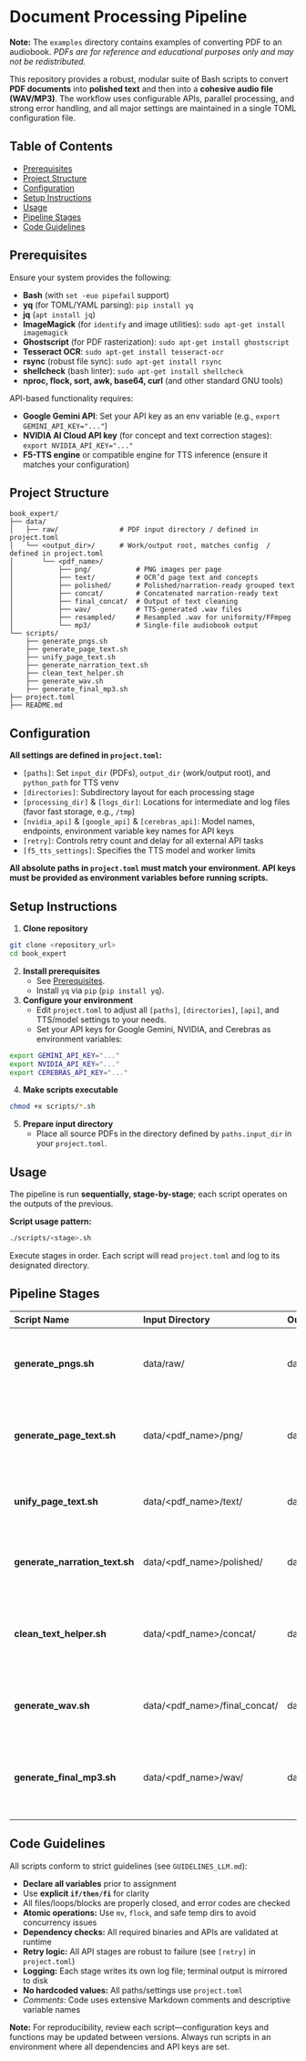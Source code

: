 # Document Processing Pipeline

**Note:** The `examples` directory contains examples of converting PDF to an audiobook. *PDFs are for reference and educational purposes only and may not be redistributed.*

This repository provides a robust, modular suite of Bash scripts to convert **PDF documents** into **polished text** and then into a **cohesive audio file (WAV/MP3)**. The workflow uses configurable APIs, parallel processing, and strong error handling, and all major settings are maintained in a single TOML configuration file.

## Table of Contents

- [Prerequisites](#prerequisites)
- [Project Structure](#project-structure)
- [Configuration](#configuration)
- [Setup Instructions](#setup-instructions)
- [Usage](#usage)
- [Pipeline Stages](#pipeline-stages)
- [Code Guidelines](#code-guidelines)


## Prerequisites

Ensure your system provides the following:

- **Bash** (with `set -euo pipefail` support)
- **yq** (for TOML/YAML parsing): `pip install yq`
- **jq** (`apt install jq`)
- **ImageMagick** (for `identify` and image utilities): `sudo apt-get install imagemagick`
- **Ghostscript** (for PDF rasterization): `sudo apt-get install ghostscript`
- **Tesseract OCR**: `sudo apt-get install tesseract-ocr`
- **rsync** (robust file sync): `sudo apt-get install rsync`
- **shellcheck** (bash linter): `sudo apt-get install shellcheck`
- **nproc, flock, sort, awk, base64, curl** (and other standard GNU tools)

API-based functionality requires:

- **Google Gemini API**: Set your API key as an env variable (e.g., `export GEMINI_API_KEY="..."`)
- **NVIDIA AI Cloud API key** (for concept and text correction stages): `export NVIDIA_API_KEY="..."`
- **F5-TTS engine** or compatible engine for TTS inference (ensure it matches your configuration)


## Project Structure

```
book_expert/
├── data/
│   ├── raw/               # PDF input directory / defined in project.toml
│   └── <output_dir>/      # Work/output root, matches config  / defined in project.toml
│       └── <pdf_name>/
│           ├── png/           # PNG images per page
│           ├── text/          # OCR’d page text and concepts
│           ├── polished/      # Polished/narration-ready grouped text
│           ├── concat/        # Concatenated narration-ready text
│           ├── final_concat/  # Output of text cleaning
│           ├── wav/           # TTS-generated .wav files
│           ├── resampled/     # Resampled .wav for uniformity/FFmpeg
│           └── mp3/           # Single-file audiobook output
└── scripts/
    ├── generate_pngs.sh
    ├── generate_page_text.sh
    ├── unify_page_text.sh
    ├── generate_narration_text.sh
    ├── clean_text_helper.sh
    ├── generate_wav.sh
    ├── generate_final_mp3.sh
├── project.toml
├── README.md
```


## Configuration

**All settings are defined in `project.toml`:**

- `[paths]`: Set `input_dir` (PDFs), `output_dir` (work/output root), and `python_path` for TTS venv
- `[directories]`: Subdirectory layout for each processing stage
- `[processing_dir]` \& `[logs_dir]`: Locations for intermediate and log files (favor fast storage, e.g., `/tmp`)
- `[nvidia_api]` \& `[google_api]` \& `[cerebras_api]`: Model names, endpoints, environment variable key names for API keys
- `[retry]`: Controls retry count and delay for all external API tasks
- `[f5_tts_settings]`: Specifies the TTS model and worker limits

**All absolute paths in `project.toml` must match your environment. API keys must be provided as environment variables before running scripts.**

## Setup Instructions

1. **Clone repository**
```bash
git clone <repository_url>
cd book_expert
```

2. **Install prerequisites**
    - See [Prerequisites](#prerequisites).
    - Install `yq` via `pip` (`pip install yq`).
3. **Configure your environment**
    - Edit `project.toml` to adjust all `[paths]`, `[directories]`, `[api]`, and TTS/model settings to your needs.
    - Set your API keys for Google Gemini, NVIDIA, and Cerebras as environment variables:
```bash
export GEMINI_API_KEY="..."
export NVIDIA_API_KEY="..."
export CEREBRAS_API_KEY="..."
```

4. **Make scripts executable**
```bash
chmod +x scripts/*.sh
```

5. **Prepare input directory**
    - Place all source PDFs in the directory defined by `paths.input_dir` in your `project.toml`.

## Usage

The pipeline is run **sequentially, stage-by-stage**; each script operates on the outputs of the previous.

**Script usage pattern:**

```bash
./scripts/<stage>.sh
```

Execute stages in order. Each script will read `project.toml` and log to its designated directory.

## Pipeline Stages

| Script Name | Input Directory | Output Directory | Function |
| :-- | :-- | :-- | :-- |
| **generate_pngs.sh** | data/raw/ | data/<pdf_name>/png/ | Converts PDF pages to PNG images per page (handles DPI, blank page skipping) |
| **generate_page_text.sh** | data/<pdf_name>/png/ | data/<pdf_name>/text/ | OCR + API: PNG images → narration-ready text \& technical concepts per page |
| **unify_page_text.sh** | data/<pdf_name>/text/ | data/<pdf_name>/polished/ | Groups page text in sets (e.g., 3 at a time), polishes for narration via LLM API |
| **generate_narration_text.sh** | data/<pdf_name>/polished/ | data/<pdf_name>/concat/ | Concatenates narration-ready, polished files into a single narration text file |
| **clean_text_helper.sh** | data/<pdf_name>/concat/ | data/<pdf_name>/final_concat/ | Cleans/normalizes full narration text prior to TTS (acronym, code, math normalization, etc.) |
| **generate_wav.sh** | data/<pdf_name>/final_concat/ | data/<pdf_name>/wav/ | Splits text into semantic chunks, generates WAV per chunk using F5-TTS engine |
| **generate_final_mp3.sh** | data/<pdf_name>/wav/ | data/<pdf_name>/mp3/ | Validates, resamples, orders and merges WAV chunks, produces single .wav and .mp3 audiobook file |

## Code Guidelines

All scripts conform to strict guidelines (see `GUIDELINES_LLM.md`):

- **Declare all variables** prior to assignment
- Use **explicit `if/then/fi`** for clarity
- All files/loops/blocks are properly closed, and error codes are checked
- **Atomic operations:** Use `mv`, `flock`, and safe temp dirs to avoid concurrency issues
- **Dependency checks:** All required binaries and APIs are validated at runtime
- **Retry logic:** All API stages are robust to failure (see `[retry]` in `project.toml`)
- **Logging:** Each stage writes its own log file; terminal output is mirrored to disk
- **No hardcoded values:** All paths/settings use `project.toml`
- *Comments*: Code uses extensive Markdown comments and descriptive variable names

**Note:** For reproducibility, review each script—configuration keys and functions may be updated between versions. Always run scripts in an environment where all dependencies and API keys are set.
